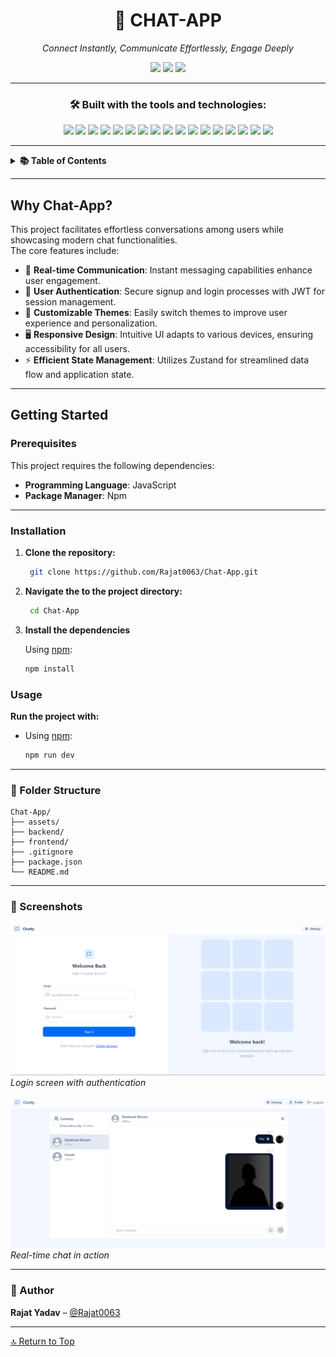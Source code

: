 <div align="center">

<a name="chat-app"></a>

# 📱 CHAT-APP

_Connect Instantly, Communicate Effortlessly, Engage Deeply_

<img src="https://img.shields.io/badge/last%20commit-may%202025-blue" />
<img src="https://img.shields.io/badge/javascript-99.3%25-yellow" />
<img src="https://img.shields.io/badge/languages-3-blue" />

---

### 🛠️ Built with the tools and technologies:

<img src="https://img.shields.io/badge/Express.js-000000?style=for-the-badge&logo=express&logoColor=white" />
<img src="https://img.shields.io/badge/JSON-292929?style=for-the-badge&logo=json&logoColor=white" />
<img src="https://img.shields.io/badge/Markdown-000000?style=for-the-badge&logo=markdown&logoColor=white" />
<img src="https://img.shields.io/badge/Socket.io-010101?style=for-the-badge&logo=socket.io&logoColor=white" />
<img src="https://img.shields.io/badge/npm-CB3837?style=for-the-badge&logo=npm&logoColor=white" />
<img src="https://img.shields.io/badge/Autoprefixer-DD3735?style=for-the-badge&logo=autoprefixer&logoColor=white" />
<img src="https://img.shields.io/badge/Mongoose-880000?style=for-the-badge&logo=mongoose&logoColor=white" />
<img src="https://img.shields.io/badge/PostCSS-DD3A0A?style=for-the-badge&logo=postcss&logoColor=white" />
<img src="https://img.shields.io/badge/.ENV-8DD6F9?style=for-the-badge&logo=dotenv&logoColor=black" />
<img src="https://img.shields.io/badge/JavaScript-F7DF1E?style=for-the-badge&logo=javascript&logoColor=black" />
<img src="https://img.shields.io/badge/Nodemon-76D04B?style=for-the-badge&logo=nodemon&logoColor=white" />
<img src="https://img.shields.io/badge/DaisyUI-51A3A3?style=for-the-badge&logo=daisyui&logoColor=white" />
<img src="https://img.shields.io/badge/React-61DAFB?style=for-the-badge&logo=react&logoColor=black" />
<img src="https://img.shields.io/badge/Cloudinary-3448C5?style=for-the-badge&logo=cloudinary&logoColor=white" />
<img src="https://img.shields.io/badge/Vite-646CFF?style=for-the-badge&logo=vite&logoColor=white" />
<img src="https://img.shields.io/badge/ESLint-4B32C3?style=for-the-badge&logo=eslint&logoColor=white" />
<img src="https://img.shields.io/badge/Axios-5A29E4?style=for-the-badge&logo=axios&logoColor=white" />

</div>

---

<details>
  <summary><strong>📚 Table of Contents</strong></summary>

- [🚀 Overview](#why-chat-app)
- [🛠️ Getting Started](#getting-started)
  - [📦 Prerequisites](#prerequisites)
  - [⚙️ Installation](#installation)
  - [🧪 Usage](#usage)
- [📂 Folder Structure](#folder-structure)
- [📸 Screenshots](#screenshots)
- [👨‍💻 Author](#author)
- [🔝 Return to Top](#chat-app)

</details>

---

## Why Chat-App?

This project facilitates effortless conversations among users while showcasing modern chat functionalities.  
The core features include:

- 💬 **Real-time Communication**: Instant messaging capabilities enhance user engagement.
- 🔐 **User Authentication**: Secure signup and login processes with JWT for session management.
- 🌸 **Customizable Themes**: Easily switch themes to improve user experience and personalization.
- 🖥️ **Responsive Design**: Intuitive UI adapts to various devices, ensuring accessibility for all users.
- ⚡ **Efficient State Management**: Utilizes Zustand for streamlined data flow and application state.

---

## Getting Started

### Prerequisites

This project requires the following dependencies:

- **Programming Language**: JavaScript  
- **Package Manager**: Npm

---

### Installation

1. **Clone the repository:**

   ```bash
    git clone https://github.com/Rajat0063/Chat-App.git

2. **Navigate the to the project directory:**

   ```bash
    cd Chat-App

3. **Install the dependencies** 

   Using [npm](https://www.npmjs.com/):

   ```bash
   npm install

### Usage

**Run the project with:**

- Using [npm](https://www.npmjs.com/):

  ```bash
  npm run dev

---

### 📂 Folder Structure

```text
Chat-App/
├── assets/
├── backend/
├── frontend/
├── .gitignore
├── package.json
└── README.md
```

---

### 📸 Screenshots

![Login Page](./assets/login.png)
*Login screen with authentication*

![Chat Window](./assets/chat.png)
*Real-time chat in action*

---

### 👤 Author

**Rajat Yadav** – [@Rajat0063](https://github.com/Rajat0063)

---

[🔝 Return to Top](#chat-app)